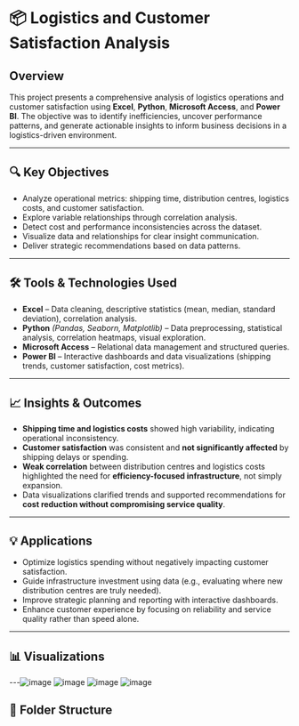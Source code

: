 # 📦 Logistics and Customer Satisfaction Analysis

## Overview
This project presents a comprehensive analysis of logistics operations and customer satisfaction using **Excel**, **Python**, **Microsoft Access**, and **Power BI**. The objective was to identify inefficiencies, uncover performance patterns, and generate actionable insights to inform business decisions in a logistics-driven environment.

---

## 🔍 Key Objectives
- Analyze operational metrics: shipping time, distribution centres, logistics costs, and customer satisfaction.
- Explore variable relationships through correlation analysis.
- Detect cost and performance inconsistencies across the dataset.
- Visualize data and relationships for clear insight communication.
- Deliver strategic recommendations based on data patterns.

---

## 🛠️ Tools & Technologies Used
- **Excel** – Data cleaning, descriptive statistics (mean, median, standard deviation), correlation analysis.
- **Python** *(Pandas, Seaborn, Matplotlib)* – Data preprocessing, statistical analysis, correlation heatmaps, visual exploration.
- **Microsoft Access** – Relational data management and structured queries.
- **Power BI** – Interactive dashboards and data visualizations (shipping trends, customer satisfaction, cost metrics).

---

## 📈 Insights & Outcomes
- **Shipping time and logistics costs** showed high variability, indicating operational inconsistency.
- **Customer satisfaction** was consistent and **not significantly affected** by shipping delays or spending.
- **Weak correlation** between distribution centres and logistics costs highlighted the need for **efficiency-focused infrastructure**, not simply expansion.
- Data visualizations clarified trends and supported recommendations for **cost reduction without compromising service quality**.

---

## 💡 Applications
- Optimize logistics spending without negatively impacting customer satisfaction.
- Guide infrastructure investment using data (e.g., evaluating where new distribution centres are truly needed).
- Improve strategic planning and reporting with interactive dashboards.
- Enhance customer experience by focusing on reliability and service quality rather than speed alone.

---

## 📊 Visualizations

---![image](https://github.com/user-attachments/assets/c10addce-b74f-4f16-903a-1b0759df4898)
![image](https://github.com/user-attachments/assets/53f2852a-ec48-47bd-8106-5820970d4eb7)
![image](https://github.com/user-attachments/assets/63f427dd-7994-4592-a43f-271556c19eda)
![image](https://github.com/user-attachments/assets/6bf1fdd7-6e3a-4c22-8c17-4a5c35c4ac4f)


## 📁 Folder Structure
